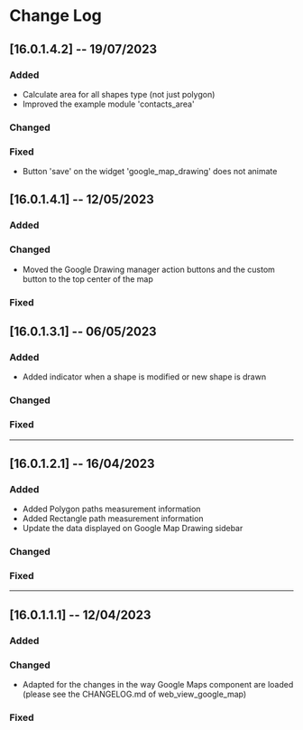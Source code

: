 # Change Log
## [16.0.1.4.2] -- 19/07/2023
### Added
 - Calculate area for all shapes type (not just polygon)
 - Improved the example module 'contacts_area'
### Changed
### Fixed
 - Button 'save' on the widget 'google_map_drawing' does not animate


## [16.0.1.4.1] -- 12/05/2023
### Added
### Changed
 - Moved the Google Drawing manager action buttons and the custom button to the top center of the map
### Fixed


## [16.0.1.3.1] -- 06/05/2023
### Added
- Added indicator when a shape is modified or new shape is drawn

### Changed
### Fixed

---
## [16.0.1.2.1] -- 16/04/2023
### Added
- Added Polygon paths measurement information
- Added Rectangle path measurement information
- Update the data displayed on Google Map Drawing sidebar
### Changed

### Fixed

---
## [16.0.1.1.1] -- 12/04/2023
### Added

### Changed
- Adapted for the changes in the way Google Maps component are loaded (please see the CHANGELOG.md of web_view_google_map)

### Fixed

